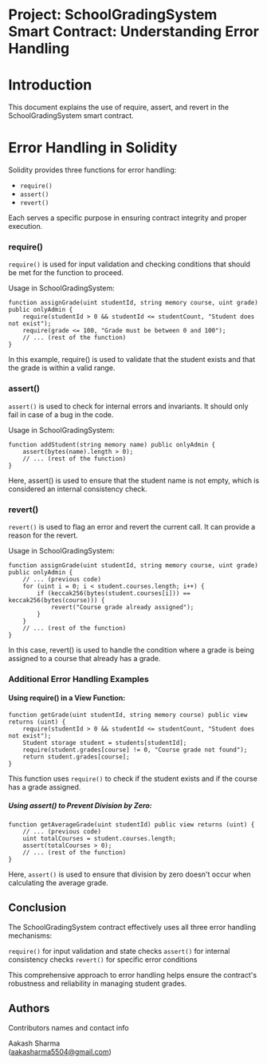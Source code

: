 # Project: SchoolGradingSystem Smart Contract: Understanding Error Handling

# Introduction
This document explains the use of require, assert, and revert in the SchoolGradingSystem smart contract.

# Error Handling in Solidity
Solidity provides three functions for error handling:
- `require()`
- `assert()`
- `revert()`

Each serves a specific purpose in ensuring contract integrity and proper execution.

### require()

`require()` is used for input validation and checking conditions that should be met for the function to proceed.

Usage in SchoolGradingSystem:

```solidity
function assignGrade(uint studentId, string memory course, uint grade) public onlyAdmin {
    require(studentId > 0 && studentId <= studentCount, "Student does not exist");
    require(grade <= 100, "Grade must be between 0 and 100");
    // ... (rest of the function)
}
```
In this example, require() is used to validate that the student exists and that the grade is within a valid range.

### assert()

`assert()` is used to check for internal errors and invariants. It should only fail in case of a bug in the code.

Usage in SchoolGradingSystem:

```solidity
function addStudent(string memory name) public onlyAdmin {
    assert(bytes(name).length > 0);
    // ... (rest of the function)
}
```
Here, assert() is used to ensure that the student name is not empty, which is considered an internal consistency check.

### revert()

`revert()` is used to flag an error and revert the current call. It can provide a reason for the revert.

Usage in SchoolGradingSystem:

```solidity
function assignGrade(uint studentId, string memory course, uint grade) public onlyAdmin {
    // ... (previous code)
    for (uint i = 0; i < student.courses.length; i++) {
        if (keccak256(bytes(student.courses[i])) == keccak256(bytes(course))) {
            revert("Course grade already assigned");
        }
    }
    // ... (rest of the function)
}
```
In this case, revert() is used to handle the condition where a grade is being assigned to a course that already has a grade.

### Additional Error Handling Examples

#### Using require() in a View Function:

```solidity
function getGrade(uint studentId, string memory course) public view returns (uint) {
    require(studentId > 0 && studentId <= studentCount, "Student does not exist");
    Student storage student = students[studentId];
    require(student.grades[course] != 0, "Course grade not found");
    return student.grades[course];
}
```
This function uses `require()` to check if the student exists and if the course has a grade assigned.

##### Using assert() to Prevent Division by Zero:

```solidity
function getAverageGrade(uint studentId) public view returns (uint) {
    // ... (previous code)
    uint totalCourses = student.courses.length;
    assert(totalCourses > 0);
    // ... (rest of the function)
}
```
Here, `assert()` is used to ensure that division by zero doesn't occur when calculating the average grade.

## Conclusion
The SchoolGradingSystem contract effectively uses all three error handling mechanisms:

`require()` for input validation and state checks
`assert()` for internal consistency checks
`revert()` for specific error conditions

This comprehensive approach to error handling helps ensure the contract's robustness and reliability in managing student grades.

## Authors

Contributors names and contact info

Aakash Sharma  
(aakasharma5504@gmail.com)
